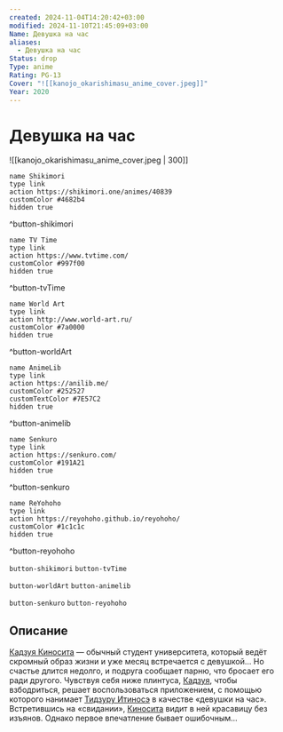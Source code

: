 ```yaml
---
created: 2024-11-04T14:20:42+03:00
modified: 2024-11-10T21:45:09+03:00
Name: Девушка на час
aliases:
  - Девушка на час
Status: drop
Type: anime
Rating: PG-13
Cover: "![[kanojo_okarishimasu_anime_cover.jpeg]]"
Year: 2020
---
```


# Девушка на час

![[kanojo_okarishimasu_anime_cover.jpeg | 300]]

```button
name Shikimori
type link
action https://shikimori.one/animes/40839
customColor #4682b4
hidden true
```
^button-shikimori

```button
name TV Time
type link
action https://www.tvtime.com/
customColor #997f00
hidden true
```
^button-tvTime

```button
name World Art
type link
action http://www.world-art.ru/
customColor #7a0000
hidden true
```
^button-worldArt

```button
name AnimeLib
type link
action https://anilib.me/
customColor #252527
customTextColor #7E57C2
hidden true
```
^button-animelib

```button
name Senkuro
type link
action https://senkuro.com/
customColor #191A21
hidden true
```
^button-senkuro

```button
name ReYohoho
type link
action https://reyohoho.github.io/reyohoho/
customColor #1c1c1c
hidden true
```
^button-reyohoho

`button-shikimori` `button-tvTime`

`button-worldArt` `button-animelib`

`button-senkuro` `button-reyohoho`

## Описание

[Кадзуя Киносита](https://shikimori.one/characters/161283-kazuya-kinoshita) — обычный студент университета, который ведёт скромный образ жизни и уже месяц встречается с девушкой… Но счастье длится недолго, и подруга сообщает парню, что бросает его ради другого. Чувствуя себя ниже плинтуса, [Кадзуя](https://shikimori.one/characters/161283-kazuya-kinoshita), чтобы взбодриться, решает воспользоваться приложением, с помощью которого нанимает [Тидзуру Итиносэ](https://shikimori.one/characters/161286-chizuru-ichinose) в качестве «девушки на час». Встретившись на «свидании», [Киносита](https://shikimori.one/characters/161283-kazuya-kinoshita) видит в ней красавицу без изъянов. Однако первое впечатление бывает ошибочным...
